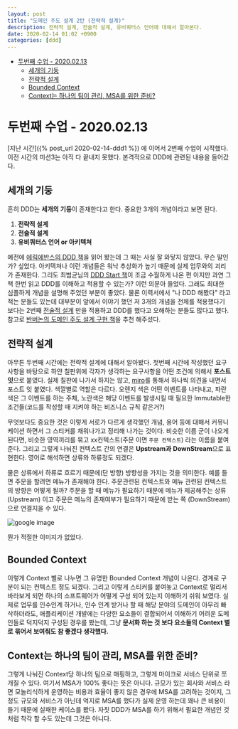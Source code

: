 ```yaml
---
layout: post
title: "도메인 주도 설계 2탄 (전략적 설계)"
description: 전략적 설계, 전술적 설계, 유비쿼터스 언어에 대해서 알아본다.
date: 2020-02-14 01:02 +0900
categories: [ddd]
---
```


<!-- ![저작권 문제시 삭제 하겠습니다.](/assets/images/ddd2.png){:.center} -->
<!-- TOC -->

- [두번째 수업 - 2020.02.13](#%eb%91%90%eb%b2%88%ec%a7%b8-%ec%88%98%ec%97%85---20200213)
  - [세개의 기둥](#%ec%84%b8%ea%b0%9c%ec%9d%98-%ea%b8%b0%eb%91%a5)
  - [전략적 설계](#%ec%a0%84%eb%9e%b5%ec%a0%81-%ec%84%a4%ea%b3%84)
  - [Bounded Context](#bounded-context)
  - [Context는 하나의 팀이 관리, MSA를 위한 준비?](#context%eb%8a%94-%ed%95%98%eb%82%98%ec%9d%98-%ed%8c%80%ec%9d%b4-%ea%b4%80%eb%a6%ac-msa%eb%a5%bc-%ec%9c%84%ed%95%9c-%ec%a4%80%eb%b9%84)

<!-- /TOC -->

# 두번째 수업 - 2020.02.13

[지난 시간]({% post_url 2020-02-14-ddd1 %}) 에 이어서 2번째 수업이 시작했다. 이전 시간의 미션3는 아직 다 끝내지 못했다.
본격적으로 DDD에 관련된 내용을 들어갔다.

## 세개의 기둥

흔히 DDD는 **세개의 기둥**이 존재한다고 한다. 중요한 3개의 개념이라고 보면 된다.

1. **전략적 설계**
2. **전술적 설계**
3. **유비쿼터스 언어 or 아키텍쳐**

예전에 [에릭에반스의 DDD 책](http://www.yes24.com/Product/Goods/5312881?Acode=101)을 읽어 봤는데 그 때는 사실 잘 와닿지 않았다. 무슨 말인가? 싶었다. 아키텍쳐나 이런 개념들은 워낙 추상화가 높기 때문에 실제 업무와의 괴리가 존재한다. 그리도 최범균님의 [DDD Start 책](http://www.yes24.com/Product/Goods/27750871?scode=032&OzSrank=1)이 조금 수월하게 나온 편 이지만 과연 그 책 한번 읽고 DDD를 이해하고 적용할 수 있는가? 이런 의문아 들었다. 그래도 최대한 심플하게 개념을 설명해 주었던 부분이 좋았다. 물론 이력서에서 "나 DDD 해봤다" 라고 적는 분들도 있는데 대부분이 앞에서 이야기 했던 저 3개의 개념을 전체를 적용했다기 보다는 2번째 <u>전술적 설계</u> 만을 적용하고 DDD를 했다고 오해하는 분들도 많다고 했다.
참고로 [반버논의 도메인 주도 설계 구현 책](http://www.yes24.com/Product/Goods/25100510?Acode=101)을 추천 해주셨다.

## 전략적 설계

아무튼 두번째 시간에는 전략적 설계에 대해서 알아봤다. 첫번째 시간에 작성했던 요구사항을 바탕으로 하얀 칠판위에 각자가 생각하는 요구사항을 어떤 조건에 의해서 **포스트 잇**으로 붙였다. 실제 칠판에 나가서 하지는 않고, [miro](https://miro.com/)를 통해서 하나씩 의견을 내면서 포스트 잇 붙였다. 색깔별로 역할은 다르다. 오렌지 색은 어떤 이벤트를 나타내고, 파란색은 그 이벤트를 하는 주체, 노란색은 해당 이벤트를 발생시킬 때 필요한 Immutable한 조건들(코드를 작성할 때 지켜야 하는 비즈니스 규칙 같은거?)

무엇보다도 중요한 것은 이렇게 서로가 다르게 생각했던 개념, 용어 등에 대해서 커뮤니케이션 하면서 그 스티커를 채워나가고 정리해 나가는 것이다. 비슷한 이름 군이 나오게 된다면, 비슷한 영역끼리를 묶고 xx컨텍스트(주문 이면 `주문 컨텍스트`) 라는 이름을 붙여준다. 그리고 그렇게 나눠진 컨텍스트 간의 연결은 **Upstream과** **DownStream**으로 표현한다. 영어로 해석하면 상류와 하류정도 되겠다.

물은 상류에서 하류로 흐르기 때문에(단 방향) 방향성을 가지는 것을 의미한다. 예를 들면 주문을 할려면 메뉴가 존재해야 한다. 주문관련된 컨텍스트와 메뉴 관련된 컨텍스트의 방향은 어떻게 될까? 주문을 할 때 메뉴가 필요하기 때문에 메뉴가 제공해주는 상류(Upstream) 이고 주문은 메뉴의 존재여부가 필요하기 때문에 받는 쪽 (DownStream)으로 연결지을 수 있다.

![google image](https://stefan.kapferer.ch/media/122018-ContextMap-Illustration.png)

뭔가 적절한 이미지가 없었다.

## Bounded Context

이렇게 Context 별로 나누면 그 유명한 Bounded Context 개념이 나온다. 경계로 구분이 되는 컨텍스트 정도 되겠다. 그리고 이렇게 스티커를 붙여놓고 Context로 멀리서 바라보게 되면 하나의 소프트웨어가 어떻게 구성 되어 있는지 이해하기 쉬워 보였다. 실제로 업무를 인수인계 하거나, 인수 인계 받거나 할 때 해당 분야의 도메인이 아무리 빠삭하더라도, 애플리케이션 개발에는 다양한 요소들이 결합되어서 이해하기 어려운 도메인들로 덕지덕지 구성된 경우를 봤는데, 그냥 **문서화 하는 것 보다 요소들의 Context 별로 묶어서 보여줘도 참 좋겠다 생각했다.**

## Context는 하나의 팀이 관리, MSA를 위한 준비?

그렇게 나눠진 Context당 하나의 팀으로 매핑하고, 그렇게 마이크로 서비스 단위로 쪼개질 수 있다. 여기서 MSA가 100% 좋다는 뜻은 아니다. 규모가 있는 회사와 서비스 라면 모놀리식하게 운영하는 비용과 효율이 좋지 않은 경우에 MSA를 고려하는 것이지, 그 정도 규모와 서비스가 아닌데 억지로 MSA를 했다가 실제 운영 하는데 꽤나 큰 비용이 들기 때문에 실패한 케이스를 봤다. 자칫 DDD가 MSA를 하기 위해서 필요한 개념인 것 처럼 착각 할 수도 있는데 그것은 아니다.
